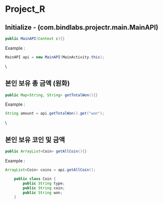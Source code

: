 # Project_R

## Initialize - (com.bindlabs.projectr.main.MainAPI)
```java
public MainAPI(Context c){}
```
Example : 
```java
MainAPI api = new MainAPI(MainActivity.this);
```
\

## 본인 보유 총 금액 (원화)
```java
public Map<String, String> getTotalWon(){}
```
Example : 
```java
String amount = api.getTotalWon().get("won");
```
\

## 본인 보유 코인 및 금액
```java
public ArrayList<Coin> getAllCoin(){}
```
Example : 
```java
ArrayList<Coin> coins = api.getAllCoin();

    public class Coin {
        public String type;
        public String coin;
        public String won;
    }
```
